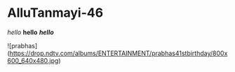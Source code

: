 # AlluTanmayi-46
*hello*
**hello**
***hello***

![prabhas]
(https://drop.ndtv.com/albums/ENTERTAINMENT/prabhas41stbirthday/800x600_640x480.jpg)

